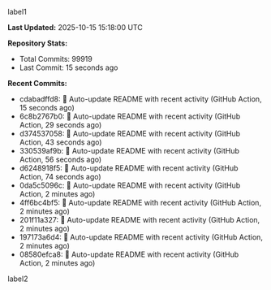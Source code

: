 
label1 
<!-- ACTIVITY_START -->
**Last Updated:** 2025-10-15 15:18:00 UTC

**Repository Stats:**
- Total Commits: 99919
- Last Commit: 15 seconds ago

**Recent Commits:**
- cdabadffd8: 🤖 Auto-update README with recent activity (GitHub Action, 15 seconds ago)
- 6c8b2767b0: 🤖 Auto-update README with recent activity (GitHub Action, 29 seconds ago)
- d374537058: 🤖 Auto-update README with recent activity (GitHub Action, 43 seconds ago)
- 330539af9b: 🤖 Auto-update README with recent activity (GitHub Action, 56 seconds ago)
- d6248918f5: 🤖 Auto-update README with recent activity (GitHub Action, 74 seconds ago)
- 0da5c5096c: 🤖 Auto-update README with recent activity (GitHub Action, 2 minutes ago)
- 4ff6bc4bf5: 🤖 Auto-update README with recent activity (GitHub Action, 2 minutes ago)
- 201f11a327: 🤖 Auto-update README with recent activity (GitHub Action, 2 minutes ago)
- 197173a6d4: 🤖 Auto-update README with recent activity (GitHub Action, 2 minutes ago)
- 08580efca8: 🤖 Auto-update README with recent activity (GitHub Action, 2 minutes ago)
<!-- ACTIVITY_END -->

label2
